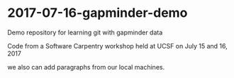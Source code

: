# 2017-07-16-gapminder-demo
Demo repository for learning git with gapminder data

Code from a Software Carpentry workshop held at UCSF on July 15 and 16, 2017

we also can add paragraphs from our local machines.
